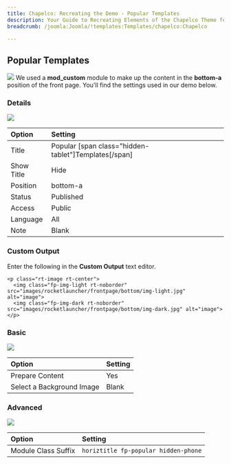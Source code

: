 ```yaml
---
title: Chapelco: Recreating the Demo - Popular Templates
description: Your Guide to Recreating Elements of the Chapelco Theme for Joomla
breadcrumb: /joomla:Joomla/!templates:Templates/chapelco:Chapelco

---
```


Popular Templates
-----
![][demo]
We used a **mod_custom** module to make up the content in the **bottom-a** position of the front page. You'll find the settings used in our demo below.

### Details
![][demo2]

| Option     | Setting                                              |  
| :--------- | :--------------------------------------------------- |  
| Title      | Popular [span class="hidden-tablet"]Templates[/span] |  
| Show Title | Hide                                                 |  
| Position   | bottom-a                                             |  
| Status     | Published                                            |  
| Access     | Public                                               |  
| Language   | All                                                  |  
| Note       | Blank                                                |  

### Custom Output
Enter the following in the **Custom Output** text editor.

~~~
<p class="rt-image rt-center">
  <img class="fp-img-light rt-noborder" src="images/rocketlauncher/frontpage/bottom/img-light.jpg" alt="image">
  <img class="fp-img-dark rt-noborder" src="images/rocketlauncher/frontpage/bottom/img-dark.jpg" alt="image">
</p>
~~~

### Basic
![][demo3]

| Option                    | Setting |  
| :------------------------ | :------ |  
| Prepare Content           | Yes     |  
| Select a Background Image | Blank   |

### Advanced
![][demo4]

| Option              | Setting                              |  
| :------------------ | :----------------------------------- |  
| Module Class Suffix | `horiztitle fp-popular hidden-phone` |  

[demo]: assets/demo_7.jpeg
[demo2]: assets/templates_1.jpeg
[demo3]: assets/templates_2.jpeg
[demo4]: assets/templates_3.jpeg
